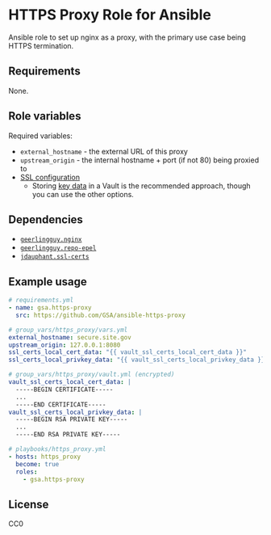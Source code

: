 # HTTPS Proxy Role for Ansible

Ansible role to set up nginx as a proxy, with the primary use case being HTTPS termination.

## Requirements

None.

## Role variables

Required variables:

* `external_hostname` - the external URL of this proxy
* `upstream_origin` - the internal hostname + port (if not 80) being proxied to
* [SSL configuration](https://github.com/jdauphant/ansible-role-ssl-certs#examples)
    * Storing [key data](https://github.com/jdauphant/ansible-role-ssl-certs#example-to-deploy-a-ssl-certificate-stored-in-variables) in a Vault is the recommended approach, though you can use the other options.

## Dependencies

* [`geerlingguy.nginx`](https://galaxy.ansible.com/geerlingguy/nginx/)
* [`geerlingguy.repo-epel`](https://galaxy.ansible.com/geerlingguy/repo-epel/)
* [`jdauphant.ssl-certs`](https://galaxy.ansible.com/jdauphant/ssl-certs/)

## Example usage

```yaml
# requirements.yml
- name: gsa.https-proxy
  src: https://github.com/GSA/ansible-https-proxy

# group_vars/https_proxy/vars.yml
external_hostname: secure.site.gov
upstream_origin: 127.0.0.1:8080
ssl_certs_local_cert_data: "{{ vault_ssl_certs_local_cert_data }}"
ssl_certs_local_privkey_data: "{{ vault_ssl_certs_local_privkey_data }}"

# group_vars/https_proxy/vault.yml (encrypted)
vault_ssl_certs_local_cert_data: |
  -----BEGIN CERTIFICATE-----
  ...
  -----END CERTIFICATE-----
vault_ssl_certs_local_privkey_data: |
  -----BEGIN RSA PRIVATE KEY-----
  ...
  -----END RSA PRIVATE KEY-----

# playbooks/https_proxy.yml
- hosts: https_proxy
  become: true
  roles:
    - gsa.https-proxy
```

## License

CC0

